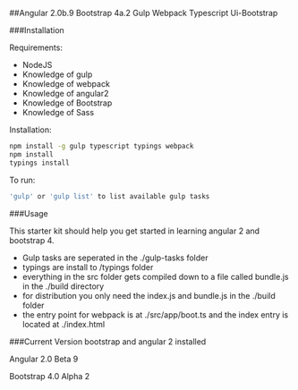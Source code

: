 ##Angular 2.0b.9 Bootstrap 4a.2 Gulp Webpack Typescript Ui-Bootstrap

###Installation

Requirements:

- NodeJS
- Knowledge of gulp
- Knowledge of webpack
- Knowledge of angular2
- Knowledge of Bootstrap
- Knowledge of Sass

Installation:

```bash
npm install -g gulp typescript typings webpack
npm install
typings install
```

To run:

```bash
'gulp' or 'gulp list' to list available gulp tasks
```

###Usage

This starter kit should help you get started in learning angular 2 and bootstrap 4.

* Gulp tasks are seperated in the ./gulp-tasks folder
* typings are install to /typings folder
* everything in the src folder gets compiled down to a file called bundle.js in the ./build directory
* for distribution you only need the index.js and bundle.js in the ./build folder
* the entry point for webpack is at ./src/app/boot.ts and the index entry is located at ./index.html


###Current Version bootstrap and angular 2 installed

Angular 2.0 Beta 9

Bootstrap 4.0 Alpha 2
